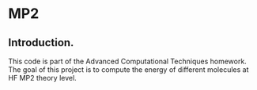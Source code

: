 # MP2
## Introduction.
This code is part of the Advanced Computational Techniques homework. The goal of this project is to compute the energy of different molecules at HF MP2 theory level.

